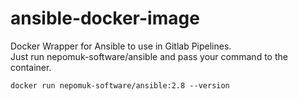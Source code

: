 # ansible-docker-image

Docker Wrapper for Ansible to use in Gitlab Pipelines.<br>
Just run nepomuk-software/ansible and pass your command to the container.
```
docker run nepomuk-software/ansible:2.8 --version
```


